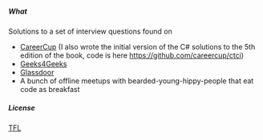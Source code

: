##### What
Solutions to a set of interview questions found on
* [CareerCup](https://careercup.com) (I also wrote the initial version of the C# solutions to the 5th edition of the book, code is here https://github.com/careercup/ctci)
* [Geeks4Geeks](http://geeksforgeeks.org)
* [Glassdoor](https://glassdoor.com)
* A bunch of offline meetups with bearded-young-hippy-people that eat code as breakfast

##### License
[TFL](https://github.com/nic0lae/TrueFreeLicense)